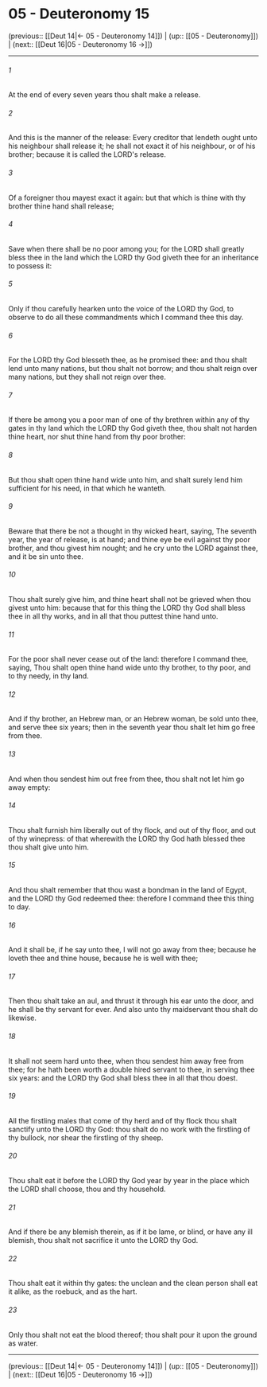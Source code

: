 # 05 - Deuteronomy 15

(previous:: [[Deut 14|← 05 - Deuteronomy 14]]) | (up:: [[05 - Deuteronomy]]) | (next:: [[Deut 16|05 - Deuteronomy 16 →]])

***


###### 1 
At the end of every seven years thou shalt make a release. 

###### 2 
And this is the manner of the release: Every creditor that lendeth ought unto his neighbour shall release it; he shall not exact it of his neighbour, or of his brother; because it is called the LORD's release. 

###### 3 
Of a foreigner thou mayest exact it again: but that which is thine with thy brother thine hand shall release; 

###### 4 
Save when there shall be no poor among you; for the LORD shall greatly bless thee in the land which the LORD thy God giveth thee for an inheritance to possess it: 

###### 5 
Only if thou carefully hearken unto the voice of the LORD thy God, to observe to do all these commandments which I command thee this day. 

###### 6 
For the LORD thy God blesseth thee, as he promised thee: and thou shalt lend unto many nations, but thou shalt not borrow; and thou shalt reign over many nations, but they shall not reign over thee. 

###### 7 
If there be among you a poor man of one of thy brethren within any of thy gates in thy land which the LORD thy God giveth thee, thou shalt not harden thine heart, nor shut thine hand from thy poor brother: 

###### 8 
But thou shalt open thine hand wide unto him, and shalt surely lend him sufficient for his need, in that which he wanteth. 

###### 9 
Beware that there be not a thought in thy wicked heart, saying, The seventh year, the year of release, is at hand; and thine eye be evil against thy poor brother, and thou givest him nought; and he cry unto the LORD against thee, and it be sin unto thee. 

###### 10 
Thou shalt surely give him, and thine heart shall not be grieved when thou givest unto him: because that for this thing the LORD thy God shall bless thee in all thy works, and in all that thou puttest thine hand unto. 

###### 11 
For the poor shall never cease out of the land: therefore I command thee, saying, Thou shalt open thine hand wide unto thy brother, to thy poor, and to thy needy, in thy land. 

###### 12 
And if thy brother, an Hebrew man, or an Hebrew woman, be sold unto thee, and serve thee six years; then in the seventh year thou shalt let him go free from thee. 

###### 13 
And when thou sendest him out free from thee, thou shalt not let him go away empty: 

###### 14 
Thou shalt furnish him liberally out of thy flock, and out of thy floor, and out of thy winepress: of that wherewith the LORD thy God hath blessed thee thou shalt give unto him. 

###### 15 
And thou shalt remember that thou wast a bondman in the land of Egypt, and the LORD thy God redeemed thee: therefore I command thee this thing to day. 

###### 16 
And it shall be, if he say unto thee, I will not go away from thee; because he loveth thee and thine house, because he is well with thee; 

###### 17 
Then thou shalt take an aul, and thrust it through his ear unto the door, and he shall be thy servant for ever. And also unto thy maidservant thou shalt do likewise. 

###### 18 
It shall not seem hard unto thee, when thou sendest him away free from thee; for he hath been worth a double hired servant to thee, in serving thee six years: and the LORD thy God shall bless thee in all that thou doest. 

###### 19 
All the firstling males that come of thy herd and of thy flock thou shalt sanctify unto the LORD thy God: thou shalt do no work with the firstling of thy bullock, nor shear the firstling of thy sheep. 

###### 20 
Thou shalt eat it before the LORD thy God year by year in the place which the LORD shall choose, thou and thy household. 

###### 21 
And if there be any blemish therein, as if it be lame, or blind, or have any ill blemish, thou shalt not sacrifice it unto the LORD thy God. 

###### 22 
Thou shalt eat it within thy gates: the unclean and the clean person shall eat it alike, as the roebuck, and as the hart. 

###### 23 
Only thou shalt not eat the blood thereof; thou shalt pour it upon the ground as water.

***

(previous:: [[Deut 14|← 05 - Deuteronomy 14]]) | (up:: [[05 - Deuteronomy]]) | (next:: [[Deut 16|05 - Deuteronomy 16 →]])
